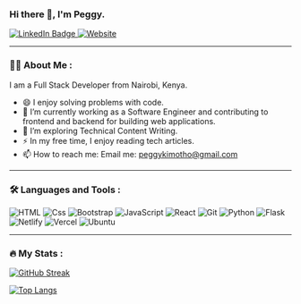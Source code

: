 ### Hi there 👋, I'm Peggy.
  <div id="badges">
  <a href="your-linkedin-URL">
    <img src="https://img.shields.io/badge/LinkedIn-blue?style=for-the-badge&logo=linkedin&logoColor=white" alt="LinkedIn Badge"/>
  </a>
    <a href="">
        <img alt="Website" src="https://img.shields.io/badge/Website-616ee8?logoColor=white&style=for-the-badge" />
    </a>
  </div>
    
---

### :woman_technologist: About Me :

I am a Full Stack Developer from Nairobi, Kenya. 

- 😄 I enjoy solving problems with code.
- 🔭 I’m currently working as a Software Engineer and contributing to frontend and backend for building web applications.
- 🌱 I’m exploring Technical Content Writing.
- ⚡ In my free time, I enjoy reading tech articles.
- 📫 How to reach me: Email me: peggykimotho@gmail.com

---

### :hammer_and_wrench: Languages and Tools :

<div>
  <img alt="HTML" src="https://img.shields.io/badge/HTML-E34F26?logo=html5&logoColor=white&style=for-the-badge" />
  <img alt="Css" src="https://img.shields.io/badge/CSS-1572B6?logo=css3&logoColor=white&style=for-the-badge" />
  <img alt="Bootstrap" src="https://img.shields.io/badge/Bootstrap-7952B3?logo=bootstrap&logoColor=white&style=for-the-badge" />
  <img alt="JavaScript" src="https://img.shields.io/badge/JavaScript-F7DF1E?logo=javascript&logoColor=white&style=for-the-badge" />
  <img alt="React" src="https://img.shields.io/badge/React-61DAFB?logo=react&logoColor=white&style=for-the-badge" />
  <img alt="Git" src="https://img.shields.io/badge/Git-F05032?logo=git&logoColor=white&style=for-the-badge" />
  <img alt="Python" src="https://img.shields.io/badge/Python-3776AB?logo=python&logoColor=white&style=for-the-badge" />
  <img alt="Flask" src="https://img.shields.io/badge/Flask-000000?logo=flask&logoColor=white&style=for-the-badge" />
  <img alt="Netlify" src="https://img.shields.io/badge/Netlify-00C7B7?logo=netlify&logoColor=white&style=for-the-badge" />
  <img alt="Vercel" src="https://img.shields.io/badge/Vercel-000000?logo=vercel&logoColor=white&style=for-the-badge" />
  <img alt="Ubuntu" src="https://img.shields.io/badge/Ubuntu-E95420?logo=ubuntu&logoColor=white&style=for-the-badge" />



  

</div>

---

### :fire: My Stats :

[![GitHub Streak](http://github-readme-streak-stats.herokuapp.com?user=peggykimotho&theme=dark&background=000000)](https://git.io/streak-stats)

[![Top Langs](https://github-readme-stats.vercel.app/api/top-langs/?username=peggykimotho&layout=compact&theme=vision-friendly-dark)](https://github.com/anuraghazra/github-readme-stats)


